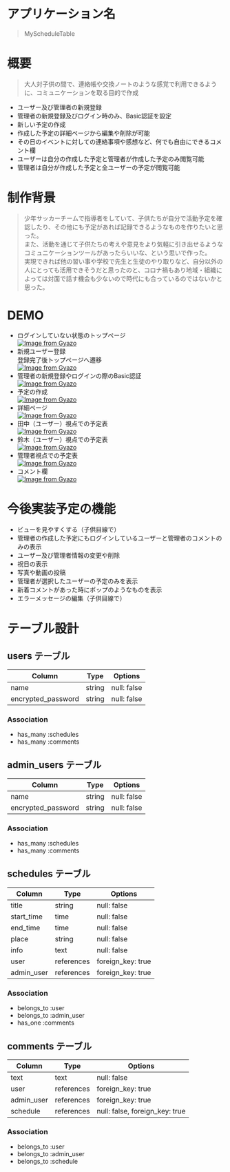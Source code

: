 # アプリケーション名
> MyScheduleTable

# 概要
> 大人対子供の間で、連絡帳や交換ノートのような感覚で利用できるように、コミュニケーションを取る目的で作成
- ユーザー及び管理者の新規登録
- 管理者の新規登録及びログイン時のみ、Basic認証を設定
- 新しい予定の作成
- 作成した予定の詳細ページから編集や削除が可能
- その日のイベントに対しての連絡事項や感想など、何でも自由にできるコメント欄
- ユーザーは自分の作成した予定と管理者が作成した予定のみ閲覧可能
- 管理者は自分が作成した予定と全ユーザーの予定が閲覧可能

# 制作背景
> 少年サッカーチームで指導者をしていて、子供たちが自分で活動予定を確認したり、その他にも予定があれば記録できるようなものを作りたいと思った。  
> また、活動を通じて子供たちの考えや意見をより気軽に引き出せるようなコミュニケーションツールがあったらいいな、という思いで作った。  
> 実現できれば他の習い事や学校で先生と生徒のやり取りなど、自分以外の人にとっても活用できそうだと思ったのと、コロナ禍もあり地域・組織によっては対面で話す機会も少ないので時代にも合っているのではないかと思った。


# DEMO
- ログインしていない状態のトップページ  
[![Image from Gyazo](https://i.gyazo.com/1c8186b1d8208c3344394cd0d315e285.png)](https://gyazo.com/1c8186b1d8208c3344394cd0d315e285)
- 新規ユーザー登録  
登録完了後トップページへ遷移  
[![Image from Gyazo](https://i.gyazo.com/71c50881e6479e89f51e3821db7de133.gif)](https://gyazo.com/71c50881e6479e89f51e3821db7de133)
- 管理者の新規登録やログインの際のBasic認証  
[![Image from Gyazo](https://i.gyazo.com/4435554b46efc437dbb9eab27064d02f.png)](https://gyazo.com/4435554b46efc437dbb9eab27064d02f)
- 予定の作成  
[![Image from Gyazo](https://i.gyazo.com/cc1fd6bc3fb431271b58b4c8929e2dc2.gif)](https://gyazo.com/cc1fd6bc3fb431271b58b4c8929e2dc2)
- 詳細ページ  
[![Image from Gyazo](https://i.gyazo.com/289c41a6e724f0bf11e430e82f794d49.png)](https://gyazo.com/289c41a6e724f0bf11e430e82f794d49)
- 田中（ユーザー）視点での予定表  
[![Image from Gyazo](https://i.gyazo.com/932aa37aa2f506896057fa6eb5d202d9.png)](https://gyazo.com/932aa37aa2f506896057fa6eb5d202d9)
- 鈴木（ユーザー）視点での予定表  
[![Image from Gyazo](https://i.gyazo.com/848a766549803273386fabc9c92573c2.png)](https://gyazo.com/848a766549803273386fabc9c92573c2)
- 管理者視点での予定表  
[![Image from Gyazo](https://i.gyazo.com/baf259d3bb77ef8e4739d426547256ac.png)](https://gyazo.com/baf259d3bb77ef8e4739d426547256ac)
- コメント欄  
[![Image from Gyazo](https://i.gyazo.com/e765305ed928a6b8094d850851d0cbcb.png)](https://gyazo.com/e765305ed928a6b8094d850851d0cbcb)

# 今後実装予定の機能
- ビューを見やすくする（子供目線で）
- 管理者の作成した予定にもログインしているユーザーと管理者のコメントのみの表示
- ユーザー及び管理者情報の変更や削除
- 祝日の表示
- 写真や動画の投稿
- 管理者が選択したユーザーの予定のみを表示
- 新着コメントがあった時にポップのようなものを表示
- エラーメッセージの編集（子供目線で）

# テーブル設計

## users テーブル

| Column             | Type    | Options     |
| ------------------ | ------- | ----------- |
| name               | string  | null: false |
| encrypted_password | string  | null: false |

### Association

- has_many :schedules
- has_many :comments


## admin_users テーブル

| Column             | Type    | Options     |
| ------------------ | ------- | ----------- |
| name               | string  | null: false |
| encrypted_password | string  | null: false |

### Association

- has_many :schedules
- has_many :comments


## schedules テーブル

| Column     | Type       | Options           |
| ---------- | ---------- | ----------------- |
| title      | string     | null: false       |
| start_time | time       | null: false       |
| end_time   | time       | null: false       |
| place      | string     | null: false       |
| info       | text       | null: false       |
| user       | references | foreign_key: true |
| admin_user | references | foreign_key: true |

### Association

- belongs_to :user
- belongs_to :admin_user
- has_one :comments


## comments テーブル

| Column     | Type       | Options                        |
| ---------- | ---------- | ------------------------------ |
| text       | text       | null: false                    |
| user       | references | foreign_key: true              |
| admin_user | references | foreign_key: true              |
| schedule   | references | null: false, foreign_key: true |

### Association

- belongs_to :user
- belongs_to :admin_user
- belongs_to :schedule
